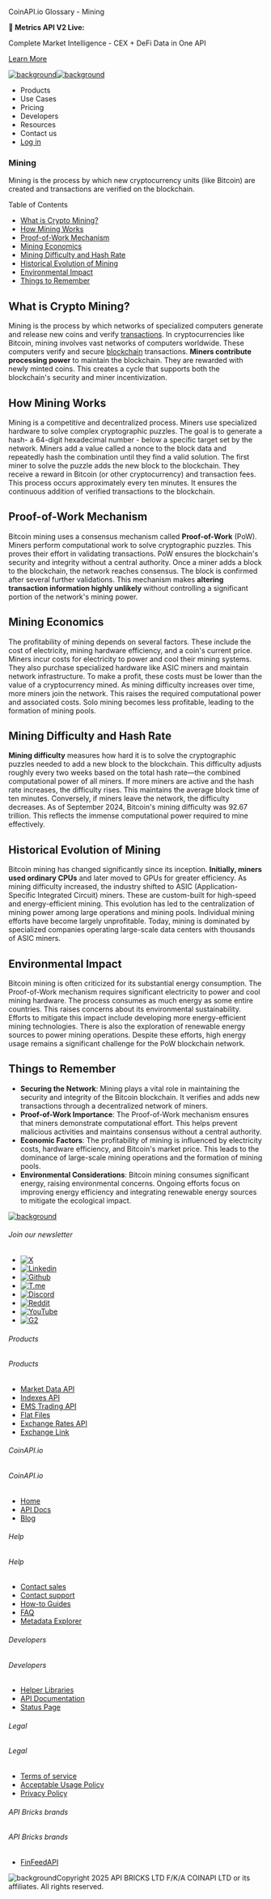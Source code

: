 CoinAPI.io Glossary - Mining

**🚀 Metrics API V2 Live:**

Complete Market Intelligence - CEX + DeFi Data in One API

[Learn More](https://www.coinapi.io/blog/metrics-api-v2-trading-volume-analysis-and-on-chain-metrics)

[![background](https://cdn.sanity.io/images/o65xz72l/production/268144c90959611dea3e360f81e4549c3cd03fd0-142x34.svg)![background](https://cdn.sanity.io/images/o65xz72l/production/e0ca0c29b08cb53631d77de4a84246da316d55d2-142x34.svg)](/)

* Products
* Use Cases
* Pricing
* Developers
* Resources
* Contact us
* [Log in](https://console.coinapi.io/)

### Mining

Mining is the process by which new cryptocurrency units (like Bitcoin) are created and transactions are verified on the blockchain.

Table of Contents

* [What is Crypto Mining?](#link-ee24e38ae081)
* [How Mining Works](#link-225af702a512)
* [Proof-of-Work Mechanism](#link-e94717e4c106)
* [Mining Economics](#link-e0bb77ed8ed9)
* [Mining Difficulty and Hash Rate](#link-5555f7d42ba3)
* [Historical Evolution of Mining](#link-d7101c9d0599)
* [Environmental Impact](#link-f64f9d463c08)
* [Things to Remember](#link-43127d5be89b)

What is Crypto Mining?
----------------------

Mining is the process by which networks of specialized computers generate and release new coins and verify [transactions](https://www.coinapi.io/learn/glossary/transaction). In cryptocurrencies like Bitcoin, mining involves vast networks of computers worldwide. These computers verify and secure [blockchain](https://www.coinapi.io/learn/glossary/blockchain) transactions. **Miners contribute processing power** to maintain the blockchain. They are rewarded with newly minted coins. This creates a cycle that supports both the blockchain's security and miner incentivization.

How Mining Works
----------------

Mining is a competitive and decentralized process. Miners use specialized hardware to solve complex cryptographic puzzles. The goal is to generate a hash- a 64-digit hexadecimal number - below a specific target set by the network. Miners add a value called a nonce to the block data and repeatedly hash the combination until they find a valid solution. The first miner to solve the puzzle adds the new block to the blockchain. They receive a reward in Bitcoin (or other cryptocurrency) and transaction fees. This process occurs approximately every ten minutes. It ensures the continuous addition of verified transactions to the blockchain.

Proof-of-Work Mechanism
-----------------------

Bitcoin mining uses a consensus mechanism called **Proof-of-Work** (PoW). Miners perform computational work to solve cryptographic puzzles. This proves their effort in validating transactions. PoW ensures the blockchain's security and integrity without a central authority. Once a miner adds a block to the blockchain, the network reaches consensus. The block is confirmed after several further validations. This mechanism makes **altering transaction information highly unlikely** without controlling a significant portion of the network's mining power.

Mining Economics
----------------

The profitability of mining depends on several factors. These include the cost of electricity, mining hardware efficiency, and a coin's current price. Miners incur costs for electricity to power and cool their mining systems. They also purchase specialized hardware like ASIC miners and maintain network infrastructure. To make a profit, these costs must be lower than the value of a cryptocurrency mined. As mining difficulty increases over time, more miners join the network. This raises the required computational power and associated costs. Solo mining becomes less profitable, leading to the formation of mining pools.

Mining Difficulty and Hash Rate
-------------------------------

**Mining difficulty** measures how hard it is to solve the cryptographic puzzles needed to add a new block to the blockchain. This difficulty adjusts roughly every two weeks based on the total hash rate—the combined computational power of all miners. If more miners are active and the hash rate increases, the difficulty rises. This maintains the average block time of ten minutes. Conversely, if miners leave the network, the difficulty decreases. As of September 2024, Bitcoin's mining difficulty was 92.67 trillion. This reflects the immense computational power required to mine effectively.

Historical Evolution of Mining
------------------------------

Bitcoin mining has changed significantly since its inception. **Initially, miners used ordinary CPUs** and later moved to GPUs for greater efficiency. As mining difficulty increased, the industry shifted to ASIC (Application-Specific Integrated Circuit) miners. These are custom-built for high-speed and energy-efficient mining. This evolution has led to the centralization of mining power among large operations and mining pools. Individual mining efforts have become largely unprofitable. Today, mining is dominated by specialized companies operating large-scale data centers with thousands of ASIC miners.

Environmental Impact
--------------------

Bitcoin mining is often criticized for its substantial energy consumption. The Proof-of-Work mechanism requires significant electricity to power and cool mining hardware. The process consumes as much energy as some entire countries. This raises concerns about its environmental sustainability. Efforts to mitigate this impact include developing more energy-efficient mining technologies. There is also the exploration of renewable energy sources to power mining operations. Despite these efforts, high energy usage remains a significant challenge for the PoW blockchain network.

Things to Remember
------------------

* **Securing the Network**: Mining plays a vital role in maintaining the security and integrity of the Bitcoin blockchain. It verifies and adds new transactions through a decentralized network of miners.
* **Proof-of-Work Importance**: The Proof-of-Work mechanism ensures that miners demonstrate computational effort. This helps prevent malicious activities and maintains consensus without a central authority.
* **Economic Factors**: The profitability of mining is influenced by electricity costs, hardware efficiency, and Bitcoin's market price. This leads to the dominance of large-scale mining operations and the formation of mining pools.
* **Environmental Considerations**: Bitcoin mining consumes significant energy, raising environmental concerns. Ongoing efforts focus on improving energy efficiency and integrating renewable energy sources to mitigate the ecological impact.

[![background](https://cdn.sanity.io/images/o65xz72l/production/99475f0760777c30125556b2707e1e8f77f2fba0-179x42.svg)](/)

###### Join our newsletter

* [![X](https://cdn.sanity.io/images/o65xz72l/production/89a93ecdd3eaa62f0d2bad091ff6d92a31e9c372-28x28.svg)](https://twitter.com/realcoinapi "X")
* [![Linkedin](https://cdn.sanity.io/images/o65xz72l/production/be666e8656abe83e43c1db9a3ab76d44b9af5cb5-28x28.svg)](https://www.linkedin.com/company/coinapi "Linkedin")
* [![Github](https://cdn.sanity.io/images/o65xz72l/production/80703d2d9baaef7e7f5471a54a720b9383a63aab-28x28.svg)](https://github.com/coinapi/coinapi-sdk "Github")
* [![T.me](https://cdn.sanity.io/images/o65xz72l/production/39be23a1db383ad12c3e9d4bebae9bc77bf59b8b-28x28.svg)](https://t.me/coinapiofficial "T.me")
* [![Discord](https://cdn.sanity.io/images/o65xz72l/production/9862f060f9b89536f18d4e8770a11bfb00c3e3fd-30x28.svg)](https://discord.gg/vgJbjjsVaC "Discord")
* [![Reddit](https://cdn.sanity.io/images/o65xz72l/production/d02e41d1eab87d289f2bc6a390bcd0c7def1b7ac-30x28.svg)](https://www.reddit.com/r/CoinAPI/ "Reddit")
* [![YouTube](https://cdn.sanity.io/images/o65xz72l/production/535425f0f99df8b6173d663721f8941430d637b2-28x28.svg)](https://www.youtube.com/@CoinAPI_Official "YouTube")
* [![G2](/_next/image?url=https%3A%2F%2Fcdn.sanity.io%2Fimages%2Fo65xz72l%2Fproduction%2F4b1d455c2cab4bf625e7cc96a1b74695c0b3c4bc-28x28.png&w=64&q=75)](https://www.g2.com/products/coinapi/reviews "G2")

###### Products

###### Products

* [Market Data API](/products/market-data-api)
* [Indexes API](/products/indexes-api)
* [EMS Trading API](/products/ems-api)
* [Flat Files](/products/flat-files)
* [Exchange Rates API](/products/exchange-rates-api)
* [Exchange Link](https://www.coinapi.io/products/exchange-link)

###### CoinAPI.io

###### CoinAPI.io

* [Home](https://www.coinapi.io/)
* [API Docs](https://docs.coinapi.io/?_gl=1*jgom05*_gcl_au*NTIxNjU3NzExLjE3MzU1OTM0MTE.*_ga*OTI3MDg0NzQ2LjE3MzU1OTM0MDk.*_ga_063767QGZW*MTczODA3Mzc5MC43My4wLjE3MzgwNzM3OTAuNjAuMC4w*_ga_EXCQW96F7R*MTczODA3Mzc5MC4xMjEuMC4xNzM4MDczNzkwLjAuMC4w)
* [Blog](https://www.coinapi.io/blog)

###### Help

###### Help

* [Contact sales](/contact-us)
* [Contact support](https://console.coinapi.io/?link=/support-tickets)
* [How-to Guides](https://docs.coinapi.io/market-data/how-to-guides/?_gl=1*16m3ndl*_gcl_au*NTIxNjU3NzExLjE3MzU1OTM0MTE.*_ga*OTI3MDg0NzQ2LjE3MzU1OTM0MDk.*_ga_063767QGZW*MTczODA3Mzc5MC43My4wLjE3MzgwNzM3OTAuNjAuMC4w*_ga_EXCQW96F7R*MTczODA3Mzc5MC4xMjEuMC4xNzM4MDczNzkwLjAuMC4w)
* [FAQ](https://docs.coinapi.io/general/faq/?_gl=1*dfjpiw*_gcl_au*NTIxNjU3NzExLjE3MzU1OTM0MTE.*_ga*OTI3MDg0NzQ2LjE3MzU1OTM0MDk.*_ga_063767QGZW*MTczODA3Mzc5MC43My4wLjE3MzgwNzM3OTAuNjAuMC4w*_ga_EXCQW96F7R*MTczODA3Mzc5MC4xMjEuMC4xNzM4MDczNzkwLjAuMC4w)
* [Metadata Explorer](https://docs.coinapi.io/market-data/metadata-tables/introduction)

###### Developers

###### Developers

* [Helper Libraries](https://github.com/api-bricks/api-bricks-sdk/)
* [API Documentation](https://docs.coinapi.io/?_gl=1*iuavdb*_gcl_au*NTIxNjU3NzExLjE3MzU1OTM0MTE.*_ga*OTI3MDg0NzQ2LjE3MzU1OTM0MDk.*_ga_063767QGZW*MTczODA3Mzc5MC43My4wLjE3MzgwNzM3OTAuNjAuMC4w*_ga_EXCQW96F7R*MTczODA3Mzc5MC4xMjEuMC4xNzM4MDczNzkwLjAuMC4w)
* [Status Page](https://status.coinapi.io/?_gl=1*1ww1bbe*_gcl_au*NTIxNjU3NzExLjE3MzU1OTM0MTE.*_ga*OTI3MDg0NzQ2LjE3MzU1OTM0MDk.*_ga_063767QGZW*MTczODA3Mzc5MC43My4wLjE3MzgwNzM3OTAuNjAuMC4w*_ga_EXCQW96F7R*MTczODA3Mzc5MC4xMjEuMC4xNzM4MDczNzkwLjAuMC4w)

###### Legal

###### Legal

* [Terms of service](/legal#terms)
* [Acceptable Usage Policy](/legal#aup)
* [Privacy Policy](/legal#policy)

###### API Bricks brands

###### API Bricks brands

* [FinFeedAPI](https://finfeedapi.com/?utm_source=coinapi.io&utm_medium=referral&utm_campaign=footer)

![background](https://cdn.sanity.io/images/o65xz72l/production/5f005fa1cc9dc85c59ae054bb4a4838566b65c4e-25x26.svg)Copyright 2025 API BRICKS LTD F/K/A COINAPI LTD or its affiliates. All rights reserved.